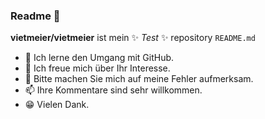 ### Readme 👋

**vietmeier/vietmeier** ist mein ✨ _Test_ ✨ repository  `README.md` 

- 🌱 Ich lerne den Umgang mit GitHub.
- 👯 Ich freue mich über Ihr Interesse.
- 🤔 Bitte machen Sie mich auf meine Fehler aufmerksam.
- 📫 Ihre Kommentare sind sehr willkommen.
- 😁 Vielen Dank.

